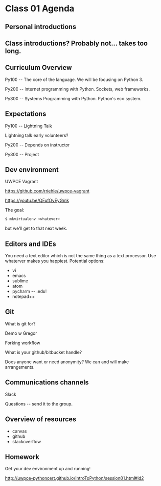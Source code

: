 # Class 01 Agenda

## Personal introductions

## Class introductions?  Probably not... takes too long.

## Curriculum Overview

Py100 -- The core of the language.  We will be focusing on Python 3.

Py200 -- Internet programming with Python.  Sockets, web frameworks.

Py300 -- Systems Programming with Python.  Python's eco system.

## Expectations

Py100 -- Lightning Talk

Lightning talk early volunteers?

Py200 -- Depends on instructor

Py300 -- Project

## Dev environment

UWPCE Vagrant

https://github.com/rriehle/uwpce-vagrant    

https://youtu.be/QEufOvEyGmk

The goal:

```bash
$ mkvirtualenv <whatever>
```

but we'll get to that next week.

## Editors and IDEs

You need a text editor which is not the same thing as a text processor.  Use whaterver makes you happiest.  Potential options:

*  vi
*  emacs
*  sublime
*  atom
*  pycharm -- .edu!
*  notepad++

## Git

What is git for?

Demo w Gregor

Forking workflow

What is your github/bitbucket handle?

Does anyone want or need anonymity?  We can and will make arrangements.

## Communications channels

Slack

Questions -- send it to the group.

## Overview of resources

*  canvas
*  github
*  stackoverflow

## Homework

Get your dev environment up and running!

http://uwpce-pythoncert.github.io/IntroToPython/session01.html#id2

